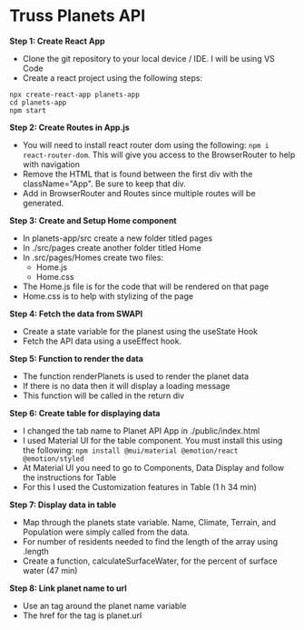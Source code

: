 # Truss Planets API

**Step 1: Create React App**
- Clone the git repository to your local device / IDE. I will be using VS Code
- Create a react project using the following steps:
```
npx create-react-app planets-app
cd planets-app
npm start
```

**Step 2: Create Routes in App.js**
- You will need to install react router dom using the following: `npm i react-router-dom`. This will give you access to the BrowserRouter to help with navigation
- Remove the HTML that is found between the first div with the className="App". Be sure to keep that div. 
- Add in BrowserRouter and Routes since multiple routes will be generated.

**Step 3: Create and Setup Home component**
- In planets-app/src create a new folder titled pages
- In ./src/pages create another folder titled Home
- In .src/pages/Homes create two files: 
    - Home.js
    - Home.css
- The Home.js file is for the code that will be rendered on that page
- Home.css is to help with stylizing of the page


**Step 4: Fetch the data from SWAPI**
- Create a state variable for the planest using the useState Hook
- Fetch the API data using a useEffect hook.

**Step 5: Function to render the data**
- The function renderPlanets is used to render the planet data
- If there is no data then it will display a loading message
- This function will be called in the return div

**Step 6: Create table for displaying data**
- I changed the tab name to Planet API App in ./public/index.html
- I used Material UI for the table component. You must install this using the following: `npm install @mui/material @emotion/react @emotion/styled`
- At Material UI you need to go to Components, Data Display and follow the instructions for Table
- For this I used the Customization features in Table (1 h 34 min)

**Step 7: Display data in table**
- Map through the planets state variable. Name, Climate, Terrain, and Population were simply called from the data.
- For number of residents needed to find the length of the array using .length
- Create a function, calculateSurfaceWater, for the percent of surface water (47 min)

**Step 8: Link planet name to url**
- Use an <a> tag around the planet name variable
- The href for the <a> tag is planet.url